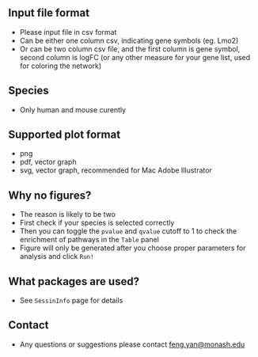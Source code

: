 ## Input file format
* Please input file in csv format
* Can be either one column csv, indicating gene symbols (eg. Lmo2)
* Or can be two column csv file, and the first column is gene symbol, second column is logFC (or any other measure for your gene list, used for coloring the network)

## Species
* Only human and mouse curently

## Supported plot format
* png
* pdf, vector graph
* svg, vector graph, recommended for Mac Adobe Illustrator

## Why no figures?
* The reason is likely to be two
* First check if your species is selected correctly
* Then you can toggle the `pvalue` and `qvalue` cutoff to 1 to check the enrichment of pathways in the `Table` panel
* Figure will only be generated after you choose proper parameters for analysis and click `Run!`

## What packages are used?
* See `SessinInfo` page for details

## Contact
* Any questions or suggestions please contact feng.yan@monash.edu